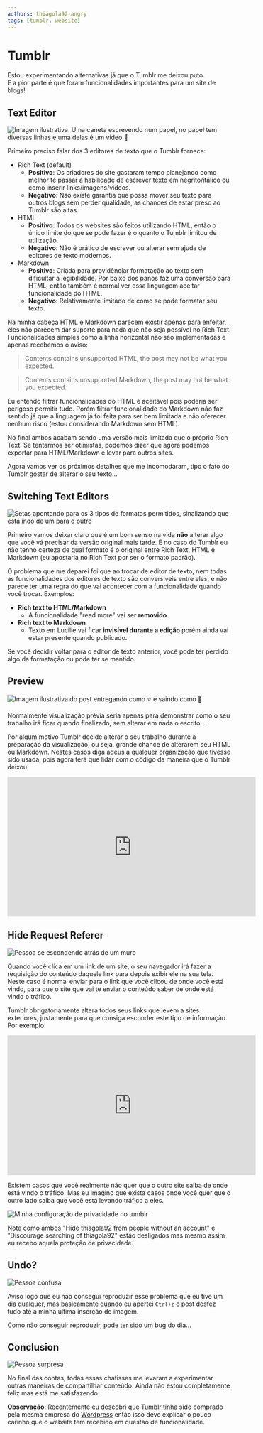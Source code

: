 ```yaml
---
authors: thiagola92-angry
tags: [tumblr, website]
---
```


# Tumblr

Estou experimentando alternativas já que o Tumblr me deixou puto.  
E a pior parte é que foram funcionalidades importantes para um site de blogs!  

## Text Editor

![Imagem ilustrativa. Uma caneta escrevendo num papel, no papel tem diversas linhas e uma delas é um video 🤣](./text_editor.svg)

Primeiro preciso falar dos 3 editores de texto que o Tumblr fornece:
- Rich Text (default)
    - **Positivo**: Os criadores do site gastaram tempo planejando como melhor te passar a habilidade de escrever texto em negrito/itálico ou como inserir links/imagens/videos.  
    - **Negativo**: Não existe garantia que possa mover seu texto para outros blogs sem perder qualidade, as chances de estar preso ao Tumblr são altas.  
- HTML
    - **Positivo**: Todos os websites são feitos utilizando HTML, então o único limite do que se pode fazer é o quanto o Tumblr limitou de utilização.  
    - **Negativo**: Não é prático de escrever ou alterar sem ajuda de editores de texto modernos.  
- Markdown
    - **Positivo**: Criada para providênciar formatação ao texto sem dificultar a legibilidade. Por baixo dos panos faz uma conversão para HTML, então também é normal ver essa linguagem aceitar funcionalidade do HTML.  
    - **Negativo**: Relativamente limitado de como se pode formatar seu texto.  

Na minha cabeça HTML e Markdown parecem existir apenas para enfeitar, eles não parecem dar suporte para nada que não seja possível no Rich Text. Funcionalidades simples como a linha horizontal não são implementadas e apenas recebemos o aviso:

> Contents contains unsupported HTML, the post may not be what you expected.  

> Contents contains unsupported Markdown, the post may not be what you expected.  

Eu entendo filtrar funcionalidades do HTML é aceitável pois poderia ser perigoso permitir tudo. Porém filtrar funcionalidade do Markdown não faz sentido já que a linguagem já foi feita para ser bem limitada e não oferecer nenhum risco (estou considerando Markdown sem HTML).  

No final ambos acabam sendo uma versão mais limitada que o próprio Rich Text. Se tentarmos ser otimistas, podemos dizer que agora podemos exportar para HTML/Markdown e levar para outros sites.  

Agora vamos ver os próximos detalhes que me incomodaram, tipo o fato do Tumblr gostar de alterar o seu texto...

## Switching Text Editors

![Setas apontando para os 3 tipos de formatos permitidos, sinalizando que está indo de um para o outro](./switch.svg)

Primeiro vamos deixar claro que é um bom senso na vida **não** alterar algo que você vá precisar da versão original mais tarde. E no caso do Tumblr eu não tenho certeza de qual formato é o original entre Rich Text, HTML e Markdown (eu apostaria no Rich Text por ser o formato padrão).  

O problema que me deparei foi que ao trocar de editor de texto, nem todas as funcionalidades dos editores de texto são conversiveis entre eles, e não parece ter uma regra do que vai acontecer com a funcionalidade quando você trocar. Exemplos:  

- **Rich text to HTML/Markdown**
    - A funcionalidade "read more" vai ser **removido**.  
- **Rich text to Markdown**
    - Texto em Lucille vai ficar **invisível durante a edição** porém ainda vai estar presente quando publicado.

Se você decidir voltar para o editor de texto anterior, você pode ter perdido algo da formatação ou pode ter se mantido.  

## Preview

![Imagem ilustrativa do post entregando como ⭐ e saindo como 💩](./preview_breaking.svg)

Normalmente visualização prévia seria apenas para demonstrar como o seu trabalho irá ficar quando finalizado, sem alterar em nada o escrito...  

Por algum motivo Tumblr decide alterar o seu trabalho durante a preparação da visualização, ou seja, grande chance de alterarem seu HTML ou Markdown. Nestes casos diga adeus a qualquer organização que tivesse sido usada, pois agora terá que lidar com o código da maneira que o Tumblr deixou.  

<iframe width="560" height="315" src="https://www.youtube.com/embed/uQBsBePphYI" title="YouTube video player" frameborder="0" allow="accelerometer; autoplay; clipboard-write; encrypted-media; gyroscope; picture-in-picture; web-share" allowfullscreen></iframe>  

## Hide Request Referer

![Pessoa se escondendo atrás de um muro](./hidding.svg)  

Quando você clica em um link de um site, o seu navegador irá fazer a requisição do conteúdo daquele link para depois exibir ele na sua tela. Neste caso é normal enviar para o link que você clicou de onde você está vindo, para que o site que vai te enviar o conteúdo saber de onde está vindo o tráfico.  

Tumblr obrigatoriamente altera todos seus links que levem a sites exteriores, justamente para que consiga esconder este tipo de informação. Por exemplo:  

<iframe width="560" height="315" src="https://www.youtube.com/embed/ullzdbGvQp8?si=oPAob5XZzFmYSX9T" title="YouTube video player" frameborder="0" allow="accelerometer; autoplay; clipboard-write; encrypted-media; gyroscope; picture-in-picture; web-share" allowfullscreen></iframe>  

Existem casos que você realmente não quer que o outro site saiba de onde está vindo o tráfico. Mas eu imagino que exista casos onde você quer que o outro lado saiba que você está levando tráfico a eles.  

![Minha configuração de privacidade no tumblr](./settings.png)  

Note como ambos "Hide thiagola92 from people without an account" e "Discourage searching of thiagola92" estão desligados mas mesmo assim eu recebo aquela proteção de privacidade.  

## Undo?

![Pessoa confusa](./confuse.svg)  

Aviso logo que eu não consegui reproduzir esse problema que eu tive um dia qualquer, mas basicamente quando eu apertei `Ctrl+z` o post desfez tudo até a minha última inserção de imagem.  

Como não conseguir reproduzir, pode ter sido um bug do dia...

## Conclusion

![Pessoa surpresa](./surprised.svg)  

No final das contas, todas essas chatisses me levaram a experimentar outras maneiras de compartilhar conteúdo. Ainda não estou completamente feliz mas está me satisfazendo.  

**Observação**: Recentemente eu descobri que Tumblr tinha sido comprado pela mesma empresa do [Wordpress](https://en.wikipedia.org/wiki/WordPress.com) então isso deve explicar o pouco carinho que o website tem recebido em questão de funcionalidade.  

